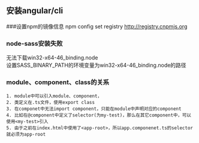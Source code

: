 ## 安装angular/cli
###设置npm的镜像信息
npm config set registry http://registry.cnpmjs.org

### node-sass安装失败
无法下载win32-x64-46_binding.node<br/>
设置SASS_BINARY_PATH的环境变量为win32-x64-46_binding.node的路径

### module、component、class的关系
    1. module中可以引入module、component，
    2. 类定义在.ts文件，使用export class
    3. 在componet中无法import component，只能在module中声明对应的component
    4. 比如在@component中定义了selector(为my-test)，那么在其它component中，可以使用<my-test>引入
    5. 由于之前在index.html中使用了<app-root>，所以app.componenet.ts的selector就必须为app-root